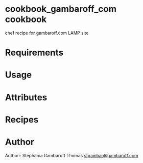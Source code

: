 # cookbook_gambaroff_com cookbook
chef recipe for gambaroff.com LAMP site

# Requirements

# Usage

# Attributes

# Recipes

# Author

Author:: Stephania Gambaroff Thomas <stgambar@gambaroff.com>

